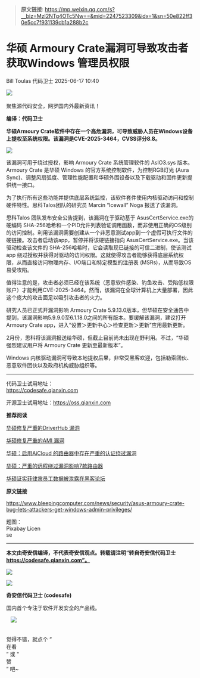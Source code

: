 > **原文链接**: https://mp.weixin.qq.com/s?__biz=MzI2NTg4OTc5Nw==&mid=2247523309&idx=1&sn=50e822ff30e5cc7f931139cb1a288b2c

#  华硕 Armoury Crate漏洞可导致攻击者获取Windows 管理员权限  
Bill Toulas  代码卫士   2025-06-17 10:40  
  
![](https://mmbiz.qpic.cn/mmbiz_gif/Az5ZsrEic9ot90z9etZLlU7OTaPOdibteeibJMMmbwc29aJlDOmUicibIRoLdcuEQjtHQ2qjVtZBt0M5eVbYoQzlHiaw/640?wx_fmt=gif "")  
    
聚焦源代码安全，网罗国内外最新资讯！  
  
**编译：代码卫士**  
  
**华硕Armoury Crate软件中存在一个高危漏洞，可导致威胁人员在Windows设备上提权至系统权限。该漏洞是CVE-2025-3464，CVSS评分8.8。**  
  
![](https://mmbiz.qpic.cn/mmbiz_png/oBANLWYScMSW47rBFzuOCUm7ezhoRFVzofFc6icb0ozGx0q56Fv57KABKjPOnhTI3RRJbzFRTDO7SClpVZt3UYw/640?wx_fmt=png&from=appmsg "")  
  
  
该漏洞可用于绕过授权，影响 Armoury Crate 系统管理软件的 AsIO3.sys 版本。Armoury Crate 是华硕 Windows 的官方系统控制软件，为控制RGB灯光 (Aura Sync)、调整风扇弧度、管理性能配置和华硕外围设备以及下载驱动和固件更新提供统一接口。  
  
为了执行所有这些功能并提供底层系统监控，该软件套件使用内核驱动访问和控制硬件特性。思科Talos团队的研究员 Marcin “Icewall” Noga 报送了该漏洞。  
  
思科Talos 团队发布安全公告提到，该漏洞在于驱动基于 AsusCertService.exe的硬编码 SHA-256哈希和一个PID允许列表验证调用函数，而非使用正确的OS级别的访问控制。利用该漏洞需要创建从一个非恶意测试app到一个虚假可执行文件的硬链接。攻击者启动该app，暂停并将该硬链接指向 AsusCertService.exe。当该驱动检查该文件的 SHA-256哈希时，它会读取现已链接的可信二进制，使该测试 app 绕过授权并获得对驱动的访问权限。这就使得攻击者能够获得底层系统权限，从而直接访问物理内存、I/O端口和特定模型的注册表 (MSRs)，从而导致OS易受攻陷。  
  
值得注意的是，攻击者必须已经在该系统（恶意软件感染、钓鱼攻击、受陷低权限账户）才能利用CVE-2025-3464。然而，该漏洞在全球计算机上大量部署，因此这个庞大的攻击面足以吸引攻击者的火力。  
  
研究人员已正式开漏洞影响 Armoury Crate 5.9.13.0版本，但华硕在安全通告中提到，该漏洞影响5.9.9.0至6.1.18.0之间的所有版本。要缓解该漏洞，建议打开 Armoury Crate app，进入“设置＞更新中心＞检查更新＞更新”应用最新更新。  
  
2月份，思科将该漏洞报送给华硕，但截止目前尚未出现在野利用。不过，“华硕强烈建议用户将 Armoury Crate 更新至最新版本”。  
  
Windows 内核驱动漏洞可导致本地提权后果，非常受黑客欢迎，包括勒索团伙、恶意软件团伙以及政府机构威胁组织等。  
  
  
****  
代码卫士试用地址：  
https://codesafe.qianxin.com  
  
开源卫士试用地址：https://oss.qianxin.com  
  
  
  
  
  
  
  
  
  
  
  
  
  
**推荐阅读**  
  
[华硕修复严重的DriverHub 漏洞](https://mp.weixin.qq.com/s?__biz=MzI2NTg4OTc5Nw==&mid=2247522987&idx=1&sn=dd6c1684116b2d65b1efe7c80afe5945&scene=21#wechat_redirect)  
  
  
[华硕修复严重的AMI 漏洞](https://mp.weixin.qq.com/s?__biz=MzI2NTg4OTc5Nw==&mid=2247522841&idx=1&sn=b39cd7520c5b0c63d3c0e807374feeb2&scene=21#wechat_redirect)  
  
  
[华硕：启用AiCloud 的路由器中存在严重的认证绕过漏洞](https://mp.weixin.qq.com/s?__biz=MzI2NTg4OTc5Nw==&mid=2247522801&idx=1&sn=be29e21bdd328bab3ee1bbc42562d47e&scene=21#wechat_redirect)  
  
  
[华硕：严重的远程绕过漏洞影响7款路由器](https://mp.weixin.qq.com/s?__biz=MzI2NTg4OTc5Nw==&mid=2247519766&idx=1&sn=e5617e80059a29c20c16b011271e8511&scene=21#wechat_redirect)  
  
  
[华硕证实菲律宾员工数据被泄露在黑客论坛](https://mp.weixin.qq.com/s?__biz=MzI2NTg4OTc5Nw==&mid=2247519060&idx=2&sn=6105a3152e4cf58dc7f6100cc53d066c&scene=21#wechat_redirect)  
  
  
  
  
  
**原文链接**  
  
https://www.bleepingcomputer.com/news/security/asus-armoury-crate-bug-lets-attackers-get-windows-admin-privileges/  
  
  
  
题图：  
Pixabay Licen  
se  
  
****  
**本文由奇安信编译，不代表奇安信观点。转载请注明“转自奇安信代码卫士 https://codesafe.qianxin.com”。**  
  
  
  
  
![](https://mmbiz.qpic.cn/mmbiz_jpg/oBANLWYScMSf7nNLWrJL6dkJp7RB8Kl4zxU9ibnQjuvo4VoZ5ic9Q91K3WshWzqEybcroVEOQpgYfx1uYgwJhlFQ/640?wx_fmt=jpeg "")  
  
![](https://mmbiz.qpic.cn/mmbiz_jpg/oBANLWYScMSN5sfviaCuvYQccJZlrr64sRlvcbdWjDic9mPQ8mBBFDCKP6VibiaNE1kDVuoIOiaIVRoTjSsSftGC8gw/640?wx_fmt=jpeg "")  
  
**奇安信代码卫士 (codesafe)**  
  
国内首个专注于软件开发安全的产品线。  
  
   ![](https://mmbiz.qpic.cn/mmbiz_gif/oBANLWYScMQ5iciaeKS21icDIWSVd0M9zEhicFK0rbCJOrgpc09iaH6nvqvsIdckDfxH2K4tu9CvPJgSf7XhGHJwVyQ/640?wx_fmt=gif "")  
  
   
觉得不错，就点个 “  
在看  
” 或 "  
赞  
” 吧~  
  
